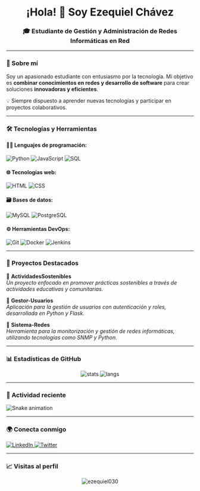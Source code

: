 <h1 align="center">¡Hola! 👋 Soy Ezequiel Chávez</h1>
<h3 align="center">🎓 Estudiante de Gestión y Administración de Redes Informáticas en Red</h3>

---

### 🧠 Sobre mí

Soy un apasionado estudiante con entusiasmo por la tecnología. Mi objetivo es **combinar conocimientos en redes y desarrollo de software** para crear soluciones **innovadoras y eficientes**.

💡 Siempre dispuesto a aprender nuevas tecnologías y participar en proyectos colaborativos.

---

### 🛠️ Tecnologías y Herramientas

#### 🧑‍💻 Lenguajes de programación:
![Python](https://img.shields.io/badge/Python-3670A0?style=for-the-badge&logo=python&logoColor=white)
![JavaScript](https://img.shields.io/badge/JavaScript-F7DF1E?style=for-the-badge&logo=javascript&logoColor=black)
![SQL](https://img.shields.io/badge/SQL-336791?style=for-the-badge&logo=postgresql&logoColor=white)

#### 🌐 Tecnologías web:
![HTML](https://img.shields.io/badge/HTML5-E34F26?style=for-the-badge&logo=html5&logoColor=white)
![CSS](https://img.shields.io/badge/CSS3-1572B6?style=for-the-badge&logo=css3&logoColor=white)

#### 🗃️ Bases de datos:
![MySQL](https://img.shields.io/badge/MySQL-005C84?style=for-the-badge&logo=mysql&logoColor=white)
![PostgreSQL](https://img.shields.io/badge/PostgreSQL-336791?style=for-the-badge&logo=postgresql&logoColor=white)

#### ⚙️ Herramientas DevOps:
![Git](https://img.shields.io/badge/Git-F05032?style=for-the-badge&logo=git&logoColor=white)
![Docker](https://img.shields.io/badge/Docker-2496ED?style=for-the-badge&logo=docker&logoColor=white)
![Jenkins](https://img.shields.io/badge/Jenkins-D24939?style=for-the-badge&logo=jenkins&logoColor=white)

---

### 📌 Proyectos Destacados

🔹 **ActividadesSostenibles**  
_Un proyecto enfocado en promover prácticas sostenibles a través de actividades educativas y comunitarias._

🔹 **Gestor-Usuarios**  
_Aplicación para la gestión de usuarios con autenticación y roles, desarrollada en Python y Flask._

🔹 **Sistema-Redes**  
_Herramienta para la monitorización y gestión de redes informáticas, utilizando tecnologías como SNMP y Python._

---

### 📊 Estadísticas de GitHub

<p align="center">
  <img src="https://github-readme-stats.vercel.app/api?username=ezequiel030&show_icons=true&theme=radical" alt="stats" />
  <img src="https://github-readme-stats.vercel.app/api/top-langs/?username=ezequiel030&layout=compact&theme=radical" alt="langs" />
</p>

---

### 🐍 Actividad reciente

![Snake animation](https://github.com/ezequiel030/ezequiel030/blob/output/github-contribution-grid-snake.svg)

---

### 🌍 Conecta conmigo

<p align="left">
  <a href="https://linkedin.com/in/ezequielchavez" target="_blank">
    <img src="https://img.shields.io/badge/LinkedIn-0A66C2?style=for-the-badge&logo=linkedin&logoColor=white" alt="LinkedIn"/>
  </a>
  <a href="https://twitter.com/ezequielchavez" target="_blank">
    <img src="https://img.shields.io/badge/Twitter-1DA1F2?style=for-the-badge&logo=twitter&logoColor=white" alt="Twitter"/>
  </a>
</p>

---

### 📈 Visitas al perfil

<p align="center">
  <img src="https://komarev.com/ghpvc/?username=ezequiel030&label=Profile%20views&color=0e75b6&style=flat" alt="ezequiel030" />
</p>


